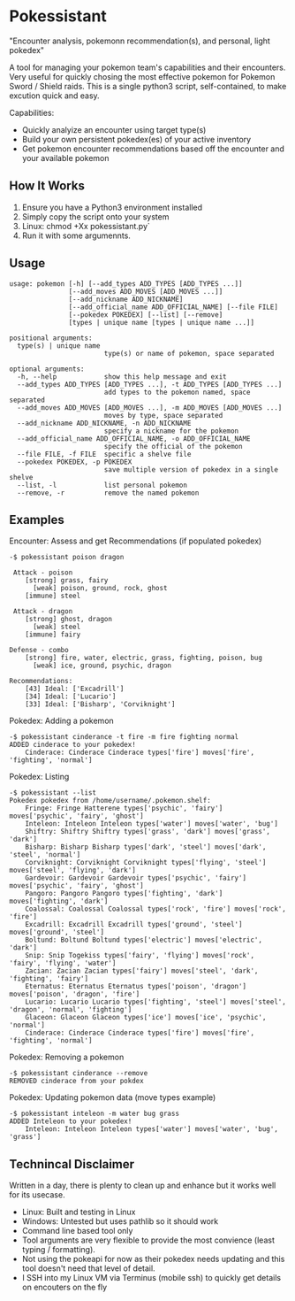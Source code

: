 # Pokessistant
"Encounter analysis, pokemonn recommendation(s), and personal, light pokedex"

A tool for managing your pokemon team's capabilities and their encounters. Very useful for quickly chosing the most effective pokemon for Pokemon Sword / Shield raids. This is a single python3 script, self-contained, to make excution quick and easy. 

Capabilities:

 * Quickly analyize an encounter using target type(s)
 * Build your own persistent pokedex(es) of your active inventory
 * Get pokemon encounter recommendations based off the encounter and your available pokemon


How It Works
-------------
 1. Ensure you have a Python3 environment installed 
 2. Simply copy the script onto your system 
 3. Linux: chmod +Xx pokessistant.py`
 4. Run it with some argumennts.


Usage
-------------
```
usage: pokemon [-h] [--add_types ADD_TYPES [ADD_TYPES ...]]
               [--add_moves ADD_MOVES [ADD_MOVES ...]]
               [--add_nickname ADD_NICKNAME]
               [--add_official_name ADD_OFFICIAL_NAME] [--file FILE]
               [--pokedex POKEDEX] [--list] [--remove]
               [types | unique name [types | unique name ...]]

positional arguments:
  type(s) | unique name
                        type(s) or name of pokemon, space separated

optional arguments:
  -h, --help            show this help message and exit
  --add_types ADD_TYPES [ADD_TYPES ...], -t ADD_TYPES [ADD_TYPES ...]
                        add types to the pokemon named, space separated
  --add_moves ADD_MOVES [ADD_MOVES ...], -m ADD_MOVES [ADD_MOVES ...]
                        moves by type, space separated
  --add_nickname ADD_NICKNAME, -n ADD_NICKNAME
                        specify a nickname for the pokemon
  --add_official_name ADD_OFFICIAL_NAME, -o ADD_OFFICIAL_NAME
                        specify the official of the pokemon
  --file FILE, -f FILE  specific a shelve file
  --pokedex POKEDEX, -p POKEDEX
                        save multiple version of pokedex in a single shelve
  --list, -l            list personal pokemon
  --remove, -r          remove the named pokemon

```


Examples
-------------
Encounter: Assess and get Recommendations (if populated pokedex)
```
-$ pokessistant poison dragon

 Attack - poison
    [strong] grass, fairy
      [weak] poison, ground, rock, ghost
    [immune] steel

 Attack - dragon
    [strong] ghost, dragon
      [weak] steel
    [immune] fairy

Defense - combo
    [strong] fire, water, electric, grass, fighting, poison, bug
      [weak] ice, ground, psychic, dragon

Recommendations:
	[43] Ideal: ['Excadrill']
	[34] Ideal: ['Lucario']
	[33] Ideal: ['Bisharp', 'Corviknight']
```

Pokedex: Adding a pokemon
```
-$ pokessistant cinderance -t fire -m fire fighting normal
ADDED cinderace to your pokedex!
	Cinderace: Cinderace Cinderace types['fire'] moves['fire', 'fighting', 'normal']
```

Pokedex: Listing
```
-$ pokessistant --list
Pokedex pokedex from /home/username/.pokemon.shelf:
	Fringe: Fringe Hatterene types['psychic', 'fairy'] moves['psychic', 'fairy', 'ghost']
	Inteleon: Inteleon Inteleon types['water'] moves['water', 'bug']
	Shiftry: Shiftry Shiftry types['grass', 'dark'] moves['grass', 'dark']
	Bisharp: Bisharp Bisharp types['dark', 'steel'] moves['dark', 'steel', 'normal']
	Corviknight: Corviknight Corviknight types['flying', 'steel'] moves['steel', 'flying', 'dark']
	Gardevoir: Gardevoir Gardevoir types['psychic', 'fairy'] moves['psychic', 'fairy', 'ghost']
	Pangoro: Pangoro Pangoro types['fighting', 'dark'] moves['fighting', 'dark']
	Coalossal: Coalossal Coalossal types['rock', 'fire'] moves['rock', 'fire']
	Excadrill: Excadrill Excadrill types['ground', 'steel'] moves['ground', 'steel']
	Boltund: Boltund Boltund types['electric'] moves['electric', 'dark']
	Snip: Snip Togekiss types['fairy', 'flying'] moves['rock', 'fairy', 'flying', 'water']
	Zacian: Zacian Zacian types['fairy'] moves['steel', 'dark', 'fighting', 'fairy']
	Eternatus: Eternatus Eternatus types['poison', 'dragon'] moves['poison', 'dragon', 'fire']
	Lucario: Lucario Lucario types['fighting', 'steel'] moves['steel', 'dragon', 'normal', 'fighting']
	Glaceon: Glaceon Glaceon types['ice'] moves['ice', 'psychic', 'normal']
	Cinderace: Cinderace Cinderace types['fire'] moves['fire', 'fighting', 'normal']
```

Pokedex: Removing a pokemon
```
-$ pokessistant cinderance --remove
REMOVED cinderace from your pokdex
```

Pokedex: Updating pokemon data (move types example)
```
-$ pokessistant inteleon -m water bug grass
ADDED Inteleon to your pokedex!
	Inteleon: Inteleon Inteleon types['water'] moves['water', 'bug', 'grass']
```


Technincal Disclaimer
-------------
Written in a day, there is plenty to clean up and enhance but it works well for its usecase.

 * Linux: Built and testing in Linux
 * Windows: Untested but uses pathlib so it should work
 * Command line based tool only
 * Tool arguments are very flexible to provide the most convience (least typing / formatting).
 * Not using the pokeapi for now as their pokedex needs updating and this tool doesn't need that level of detail.
 * I SSH into my Linux VM via Terminus (mobile ssh) to quickly get details on encouters on the fly